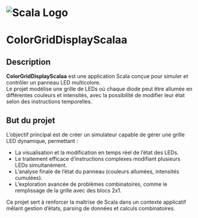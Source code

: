 # ![Scala Logo](https://upload.wikimedia.org/wikipedia/commons/3/39/Scala-full-color.svg)

# ColorGridDisplayScalaa

## Description

**ColorGridDisplayScalaa** est une application Scala conçue pour simuler et contrôler un panneau LED multicolore.  
Le projet modélise une grille de LEDs où chaque diode peut être allumée en différentes couleurs et intensités, avec la possibilité de modifier leur état selon des instructions temporelles.

## But du projet

L’objectif principal est de créer un simulateur capable de gérer une grille LED dynamique, permettant :

- La visualisation et la modification en temps réel de l’état des LEDs.
- Le traitement efficace d’instructions complexes modifiant plusieurs LEDs simultanément.
- L’analyse finale de l’état du panneau (couleurs allumées, intensités cumulées).
- L’exploration avancée de problèmes combinatoires, comme le remplissage de la grille avec des blocs 2x1.

Ce projet sert à renforcer la maîtrise de Scala dans un contexte applicatif mêlant gestion d’états, parsing de données et calculs combinatoires.
